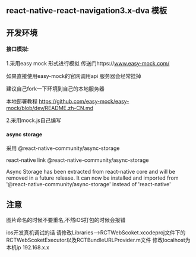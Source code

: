 ## react-native-react-navigation3.x-dva 模板


## 开发环境

#### 接口模拟:

1.采用easy mock 形式进行模拟 传送门https://www.easy-mock.com/ 

如果直接使用easy-mock的官网调用api 服务器会经常挂掉 

建议自己fork一下环境到自己的本地服务器  

本地部署教程 https://github.com/easy-mock/easy-mock/blob/dev/README.zh-CN.md

2.采用mock.js自己编写


#### async storage 
采用 @react-native-community/async-storage

react-native link @react-native-community/async-storage

Async Storage has been extracted from react-native core and will be removed in a future release. It can now be installed and imported from '@react-native-community/async-storage' instead of 'react-native'


## 注意

图片命名的时候不要重名,不然iOS打包的时候会报错

ios开发真机调试的话 请修改Libraries——>RCTWebScoket.xcodeproj文件下的RCTWebScoketExecutor以及RCTBundleURLProvider.m文件  修改localhost为本机ip 192.168.x.x
